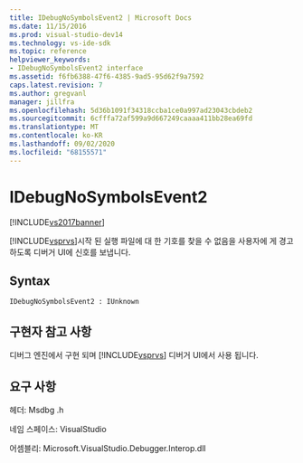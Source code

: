 ```yaml
---
title: IDebugNoSymbolsEvent2 | Microsoft Docs
ms.date: 11/15/2016
ms.prod: visual-studio-dev14
ms.technology: vs-ide-sdk
ms.topic: reference
helpviewer_keywords:
- IDebugNoSymbolsEvent2 interface
ms.assetid: f6fb6388-47f6-4385-9ad5-95d62f9a7592
caps.latest.revision: 7
ms.author: gregvanl
manager: jillfra
ms.openlocfilehash: 5d36b1091f34318ccba1ce0a997ad23043cbdeb2
ms.sourcegitcommit: 6cfffa72af599a9d667249caaaa411bb28ea69fd
ms.translationtype: MT
ms.contentlocale: ko-KR
ms.lasthandoff: 09/02/2020
ms.locfileid: "68155571"
---
```

# <a name="idebugnosymbolsevent2"></a>IDebugNoSymbolsEvent2
[!INCLUDE[vs2017banner](../../../includes/vs2017banner.md)]

[!INCLUDE[vsprvs](../../../includes/vsprvs-md.md)]시작 된 실행 파일에 대 한 기호를 찾을 수 없음을 사용자에 게 경고 하도록 디버거 UI에 신호를 보냅니다.  
  
## <a name="syntax"></a>Syntax  
  
```  
IDebugNoSymbolsEvent2 : IUnknown  
```  
  
## <a name="notes-for-implementers"></a>구현자 참고 사항  
 디버그 엔진에서 구현 되며 [!INCLUDE[vsprvs](../../../includes/vsprvs-md.md)] 디버거 UI에서 사용 됩니다.  
  
## <a name="requirements"></a>요구 사항  
 헤더: Msdbg .h  
  
 네임 스페이스: VisualStudio  
  
 어셈블리: Microsoft.VisualStudio.Debugger.Interop.dll

